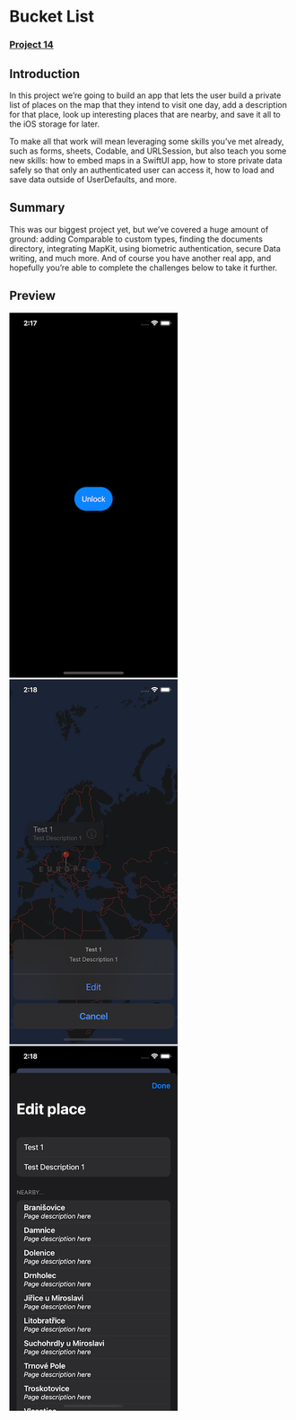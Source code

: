 # Bucket List
### [Project 14](https://www.hackingwithswift.com/books/ios-swiftui/bucket-list-introduction) 

## Introduction

In this project we’re going to build an app that lets the user build a private list of places on the map that they intend to visit one day, add a description for that place, look up interesting places that are nearby, and save it all to the iOS storage for later.

To make all that work will mean leveraging some skills you’ve met already, such as forms, sheets, Codable, and URLSession, but also teach you some new skills: how to embed maps in a SwiftUI app, how to store private data safely so that only an authenticated user can access it, how to load and save data outside of UserDefaults, and more.

## Summary

This was our biggest project yet, but we’ve covered a huge amount of ground: adding Comparable to custom types, finding the documents directory, integrating MapKit, using biometric authentication, secure Data writing, and much more. And of course you have another real app, and hopefully you’re able to complete the challenges below to take it further.

## Preview

<img src="./Images/image-1.png" width="300">
<img src="./Images/image-2.png" width="300">
<img src="./Images/image-3.png" width="300">